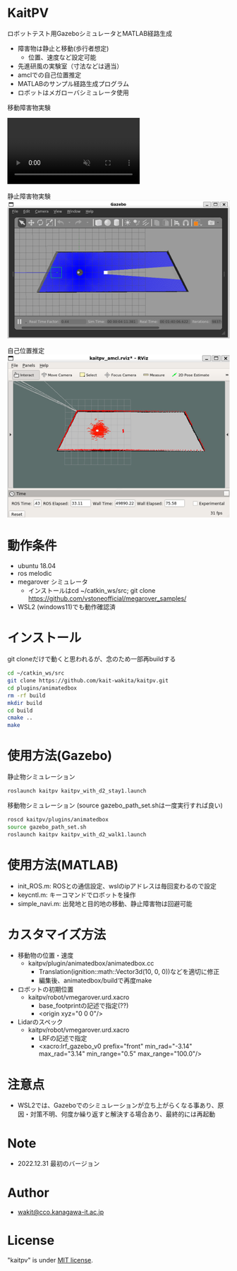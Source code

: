 # KaitPV
ロボットテスト用GazeboシミュレータとMATLAB経路生成
* 障害物は静止と移動(歩行者想定)
    * 位置、速度など設定可能
* 先進研風の実験室（寸法などは適当）
* amclでの自己位置推定
* MATLABのサンプル経路生成プログラム
* ロボットはメガローバシミュレータ使用


移動障害物実験
<div><video controls src="images/kaitpv_gazebo_walk1.mp4" muted="false"></video></div>

静止障害物実験
<img src="images/kaitpv_gazebo.png" width="640">

自己位置推定
<img src="images/kaitpv_rviz.png" width="640">


# 動作条件

* ubuntu 18.04
* ros melodic
* megarover シミュレータ
    * インストールはcd ~/catkin_ws/src; git clone https://github.com/vstoneofficial/megarover_samples/
* WSL2 (windows11)でも動作確認済

# インストール
git cloneだけで動くと思われるが、念のため一部再buildする

```bash
cd ~/catkin_ws/src
git clone https://github.com/kait-wakita/kaitpv.git
cd plugins/animatedbox
rm -rf build
mkdir build
cd build
cmake ..
make
```

# 使用方法(Gazebo)

静止物シミュレーション
```bash
roslaunch kaitpv kaitpv_with_d2_stay1.launch
```

移動物シミュレーション (source gazebo_path_set.shは一度実行すれば良い)
```bash
roscd kaitpv/plugins/animatedbox
source gazebo_path_set.sh
roslaunch kaitpv kaitpv_with_d2_walk1.launch
```

# 使用方法(MATLAB)
* init_ROS.m: ROSとの通信設定、wslのipアドレスは毎回変わるので設定
* keycntl.m: キーコマンドでロボットを操作
* simple_navi.m: 出発地と目的地の移動、静止障害物は回避可能

#  カスタマイズ方法
* 移動物の位置・速度
    * kaitpv/plugin/animatedbox/animatedbox.cc
        * Translation(ignition::math::Vector3d(10, 0, 0))などを適切に修正
        * 編集後、animatedbox/buildで再度make
* ロボットの初期位置
    * kaitpv/robot/vmegarover.urd.xacro
        * base_footprintの記述で指定(??)
        * \<origin xyz="0 0 0"/>
* Lidarのスペック
    * kaitpv/robot/vmegarover.urd.xacro
        * LRFの記述で指定
        * \<xacro:lrf_gazebo_v0 prefix="front" min_rad="-3.14" max_rad="3.14" min_range="0.5" max_range="100.0"/>


# 注意点
* WSL2では、Gazeboでのシミュレーションが立ち上がらくなる事あり、原因・対策不明、何度か繰り返すと解決する場合あり、最終的には再起動

# Note
* 2022.12.31 最初のバージョン

# Author

* wakit@cco.kanagawa-it.ac.jp

# License

"kaitpv" is under [MIT license](https://en.wikipedia.org/wiki/MIT_License).
